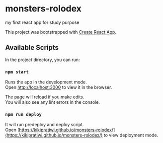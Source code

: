 # monsters-rolodex
my first react app for study purpose

This project was bootstrapped with [Create React App](https://github.com/facebook/create-react-app).

## Available Scripts

In the project directory, you can run:

### `npm start`

Runs the app in the development mode.<br />
Open [http://localhost:3000](http://localhost:3000) to view it in the browser.

The page will reload if you make edits.<br />
You will also see any lint errors in the console.

### `npm run deploy`
It will run predeploy and deploy script.<br />
Open [https://kikipratiwi.github.io/monsters-rolodex/](https://kikipratiwi.github.io/monsters-rolodex/) to view deployment mode.
